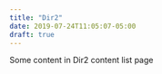 ```yaml
---
title: "Dir2"
date: 2019-07-24T11:05:07-05:00
draft: true
---
```


Some content in Dir2 content list page
